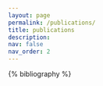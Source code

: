 ```yaml
---
layout: page
permalink: /publications/
title: publications
description: 
nav: false
nav_order: 2
---
```


<!-- _pages/publications.md -->
<div class="publications">

{% bibliography %}

</div>
